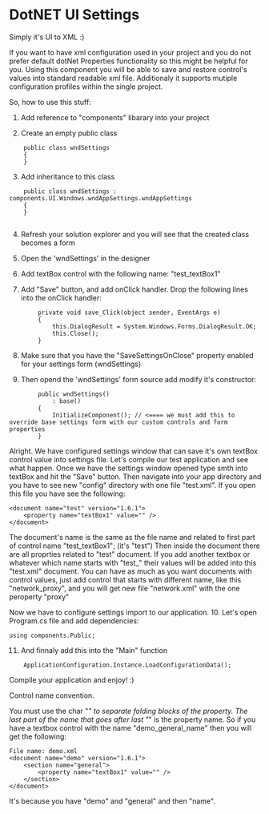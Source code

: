 DotNET UI Settings
==================

Simply it's UI to XML :)

If you want to have xml configuration used in your project and you do not prefer default dotNet Properties functionality so this might be helpful for you.
Using this component you will be able to save and restore control's values into standard readable xml file.
Additionaly it supports mutiple configuration profiles within the single project.

So, how to use this stuff:

1. Add reference to "components" libarary into your project

2. Create an empty public class

```
    public class wndSettings
    {
    }
```


3. Add inheritance to this class

```
    public class wndSettings : components.UI.Windows.wndAppSettings.wndAppSettings
    {
    }
    
```


4. Refresh your solution explorer and you will see that the created class becomes a form

5. Open the 'wndSettings' in the designer

6. Add textBox control with the following name: "test_textBox1"

7. Add "Save" button, and add onClick handler. Drop the following lines into the onClick handler:

```
        private void save_Click(object sender, EventArgs e)
        {
            this.DialogResult = System.Windows.Forms.DialogResult.OK;
            this.Close();
        }
```

8. Make sure that you have the "SaveSettingsOnClose" property enabled for your settings form (wndSettings)

9. Then opend the 'wndSettings' form source add modify it's constructor:

```
        public wndSettings()
            : base()
        {
            InitializeComponent(); // <==== we must add this to override base settings form with our custom controls and form properties
        }
```

Alright. We have configured settings window that can save it's own textBox control value into settings file.
Let's compile our test application and see what happen.
Once we have the settings window opened type smth into textBox and hit the "Save" button.
Then navigate into your app directory and you have to see new "config" directory with one file "test.xml".
If you open this file you have see the following:
```
<document name="test" version="1.6.1">
    <property name="textBox1" value="" />
</document>
```

The document's name is the same as the file name and related to first part of control name "test_textBox1"; (it's "test")
Then inside the document there are all proprties related to "test" document.
If you add another textbox or whatever which name starts with "test_" their values will be added into this "test.xml" document.
You can have as much as you want documents with control values, just add control that starts with different name, like this "network_proxy", and you will get new file "network.xml" with the one peroperty "proxy"

Now we have to configure settings import to our application.
10. Let's open Program.cs file and add dependencies:
```
using components.Public;
```

11. And finnaly add this into the "Main" function

```
    ApplicationConfiguration.Instance.LoadConfigurationData();
```

Compile your application and enjoy! :)


Control name convention.

You must use the char "_" to separate folding blocks of the property. The last part of the name that goes after last "_" is the property name. So if you have a textbox control with the name "demo_general_name" then you will get the following:
```
File name: demo.xml
<document name="demo" version="1.6.1">
    <section name="general">
        <property name="textBox1" value="" />
    </section>
</document>
```

It's because you have "demo" and "general" and then "name".
